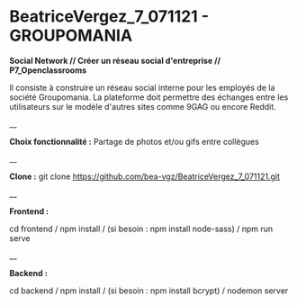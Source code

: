 # BeatriceVergez_7_071121 - GROUPOMANIA
**Social Network // Créer un réseau social d'entreprise // P7_Openclassrooms**

Il consiste à construire un réseau social interne pour les employés de la société Groupomania.
La plateforme doit permettre des échanges entre les utilisateurs sur le modèle d'autres sites comme 9GAG ou encore Reddit.

__

**Choix fonctionnalité :**
Partage de photos et/ou gifs entre collègues

__

**Clone :**
git clone https://github.com/bea-vgz/BeatriceVergez_7_071121.git

__

**Frontend :**

cd frontend /
npm install /
(si besoin : npm install node-sass) /
npm run serve

__

**Backend :**

cd backend /
npm install /
(si besoin : npm install bcrypt) /
nodemon server
